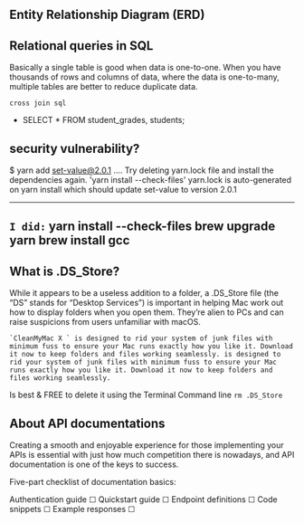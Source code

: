 
## Entity Relationship Diagram (ERD)
## Relational queries in SQL 

Basically a single table is good when data is one-to-one. When you have thousands of rows and columns of data, where the data is one-to-many, multiple tables are better to reduce duplicate data.

`cross join sql `
- SELECT * FROM student_grades, students;

## security vulnerability?
$ yarn add set-value@2.0.1 ....
Try deleting yarn.lock file and install the dependencies again.
'yarn install --check-files'
yarn.lock is auto-generated on yarn install which should update set-value to version 2.0.1

----
`I did:` 
yarn install --check-files
brew upgrade yarn
brew install gcc 
----


## What is .DS_Store?
While it appears to be a useless addition to a folder, a .DS_Store file (the “DS” stands for “Desktop Services”) is important in helping Mac work out how to display folders when you open them. They’re alien to PCs and can raise suspicions from users unfamiliar with macOS.

    `CleanMyMac X ` is designed to rid your system of junk files with minimum fuss to ensure your Mac runs exactly how you like it. Download it now to keep folders and files working seamlessly. is designed to rid your system of junk files with minimum fuss to ensure your Mac runs exactly how you like it. Download it now to keep folders and files working seamlessly.

Is best & FREE to delete it using the Terminal Command line `rm .DS_Store`


## About API documentations
Creating a smooth and enjoyable experience for those implementing your APIs is essential with just how much competition there is nowadays, and API documentation is one of the keys to success.


 Five-part checklist of documentation basics:

Authentication guide ☐
Quickstart guide ☐
Endpoint definitions ☐
Code snippets ☐
Example responses ☐
